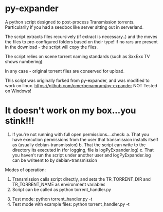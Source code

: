 py-expander
===========

A python script designed to post-process Transmission torrents.
Particularily if you had a seedbox like server sitting out in serverland.

The script extracts files recursively (if extract is necessary..) 
and the moves the files to pre-configured folders based on their type!
if no rars are present in the download - the script will copy the files.

The script relies on scene torrent naming standards (such as SxxExx TV shows numbering)

In any case - original torrent files are conserved for upload.

This script was originally forked from py-expander, and was modified to work on linux.
https://github.com/omerbenamram/py-expander
NOT Tested on Windows!

It doesn't work on my box...you stink!!!
======
1. If you're not running with full open permissions....check:
   a. That you have execution permissions from the user that transmission installs itself as (usually debian-transmission)
   b. That the script can write to the directory its executed in (for logging, file is logPyExpander.log)
   c. That you haven't run the script under another user and logPyExpander.log can be writeent to by debian-transmission

Modes of operation:
1. Transmission calls script directly, and sets the TR_TORRENT_DIR and TR_TORRENT_NAME as environment variables
2. Script can be called as python torrent_handler.py <dir> <name>
3. Test mode: python torrent_handler.py -t
4. Test mode with example files: python torrent_handler.py -t <dir> <name>
